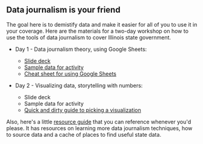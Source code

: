 
## Data journalism is your friend
The goal here is to demistify data and make it easier for all of you to use it in your coverage. Here are the materials for a two-day workshop on how to use the tools of data journalism to cover Illinois state government. 


+ Day 1 - Data journalism theory, using Google Sheets: 
  + [Slide deck](https://docs.google.com/presentation/d/1MECIpAyML9I2zQQJCW9txJffpAIKyAGS3xec2AKwqU8/edit?usp=sharing)
  + [Sample data for activity](https://docs.google.com/spreadsheets/d/1AWc0IVTI2YRiioBpOn-n72OW4WlRBCsTEV7zrOU7PHY/edit?usp=sharing) 
  + [Cheat sheet for using Google Sheets](https://github.com/drewjayadams/how-to-data/blob/main/guides/Sheets_101.md)  

+ Day 2 - Visualizing data, storytelling with numbers: 
  + Slide deck
  + Sample data for activity
  + [Quick and dirty guide to picking a visualization](https://github.com/drewjayadams/how-to-data/blob/main/guides/Vizualizing_101.md)

Also, here's a little [resource guide](https://github.com/drewjayadams/how-to-data/blob/main/guides/Resources.md) that you can reference whenever you'd please. It has resources on learning more data journalism techniques, how to source data and a cache of places to find useful state data. 



